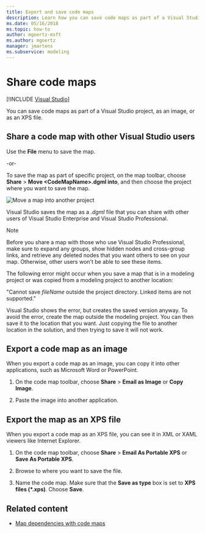 ```yaml
---
title: Export and save code maps
description: Learn how you can save code maps as part of a Visual Studio project, as an image, or as an XPS file.
ms.date: 05/16/2018
ms.topic: how-to
author: mgoertz-msft
ms.author: mgoertz
manager: jmartens
ms.subservice: modeling
---
```

# Share code maps

 [!INCLUDE [Visual Studio](~/includes/applies-to-version/vs-windows-only.md)]

You can save code maps as part of a Visual Studio project, as an image, or as an XPS file.

## Share a code map with other Visual Studio users

Use the **File** menu to save the map.

-or-

To save the map as part of specific project, on the map toolbar, choose **Share** > **Move \<CodeMapName>.dgml into**, and then choose the project where you want to save the map.

![Move a map into another project](../modeling/media/codemapsmovemapmenu.png)

Visual Studio saves the map as a *.dgml* file that you can share with other users of Visual Studio Enterprise and Visual Studio Professional.

> [!NOTE]
> Before you share a map with those who use Visual Studio Professional, make sure to expand any groups, show hidden nodes and cross-group links, and retrieve any deleted nodes that you want others to see on your map. Otherwise, other users won't be able to see these items.
>
> The following error might occur when you save a map that is in a modeling project or was copied from a modeling project to another location:
>
> "Cannot save *fileName* outside the project directory. Linked items are not supported."
>
> Visual Studio shows the error, but creates the saved version anyway. To avoid the error, create the map outside the modeling project. You can then save it to the location that you want. Just copying the file to another location in the solution, and then trying to save it will not work.

## Export a code map as an image

When you export a code map as an image, you can copy it into other applications, such as Microsoft Word or PowerPoint.

1. On the code map toolbar, choose **Share** > **Email as Image** or **Copy Image**.

2. Paste the image into another application.

## Export the map as an XPS file

When you export a code map as an XPS file, you can see it in XML or XAML viewers like Internet Explorer.

1. On the code map toolbar, choose **Share** > **Email As Portable XPS** or **Save As Portable XPS**.

2. Browse to where you want to save the file.

3. Name the code map. Make sure that the **Save as type** box is set to **XPS files (\*.xps)**. Choose **Save**.

## Related content

- [Map dependencies with code maps](../modeling/map-dependencies-across-your-solutions.md)
